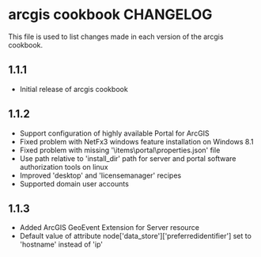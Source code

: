 arcgis cookbook CHANGELOG
================

This file is used to list changes made in each version of the arcgis cookbook.

1.1.1
-----
- Initial release of arcgis cookbook

1.1.2
-----
- Support configuration of highly available Portal for ArcGIS
- Fixed problem with NetFx3 windows feature installation on Windows 8.1
- Fixed problem with missing '\items\portal\properties.json' file
- Use path relative to 'install_dir' path for server and portal software authorization tools on linux
- Improved 'desktop' and 'licensemanager' recipes
- Supported domain user accounts

1.1.3
-----
- Added ArcGIS GeoEvent Extension for Server resource
- Default value of attribute node['data_store']['preferredidentifier'] set to 'hostname' instead of 'ip' 

        

